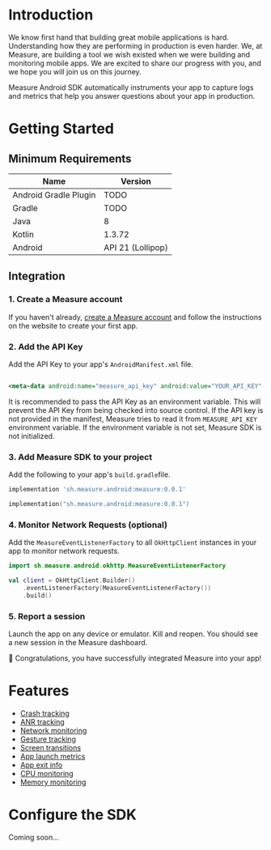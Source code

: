 # Introduction

We know first hand that building great mobile applications is hard. Understanding how they are
performing in production
is even harder. We, at Measure, are building a tool we wish existed when we were building and
monitoring mobile apps. We
are excited to share our progress with you, and we hope you will join us on this journey.

Measure Android SDK automatically instruments your app to capture logs and metrics that help you
answer questions about your app in production.

# Getting Started

## Minimum Requirements

| Name                  | Version           |
|-----------------------|-------------------|
| Android Gradle Plugin | TODO              |
| Gradle                | TODO              |
| Java                  | 8                 |
| Kotlin                | 1.3.72            |
| Android               | API 21 (Lollipop) |

## Integration

### 1. Create a Measure account

[//]: # (TODO: Replace with a link to the signup page)
If you haven't already, [create a Measure account](https://measure.sh/signup) and follow the
instructions on the website to create your first app.

[//]: # (TODO: Add screenshots for creating an app)

### 2. Add the API Key

Add the API Key to your app's `AndroidManifest.xml` file.

```xml

<meta-data android:name="measure_api_key" android:value="YOUR_API_KEY" />
```

It is recommended to pass the API Key as an environment variable. This will prevent the API Key from
being checked into source control. If the API key is not provided in the manifest, Measure tries to
read it from `MEASURE_API_KEY` environment variable. If the environment variable is not set, Measure
SDK is not initialized.

### 3. Add Measure SDK to your project

Add the following to your app's `build.gradle`file.

[//]: # (TODO: Replace with the actual version on maven central)

```groovy
implementation 'sh.measure.android:measure:0.0.1'
```

```kotlin
implementation("sh.measure.android:measure:0.0.1")
```

### 4. Monitor Network Requests (optional)

Add the `MeasureEventListenerFactory` to all `OkHttpClient` instances in your app to monitor network
requests.

```kotlin
import sh.measure.android.okhttp.MeasureEventListenerFactory

val client = OkHttpClient.Builder()
    .eventListenerFactory(MeasureEventListenerFactory())
    .build()
```

### 5. Report a session

Launch the app on any device or emulator. Kill and reopen. You should see a new session in the
Measure dashboard.

🎉 Congratulations, you have successfully integrated Measure into your app!

# Features

* [Crash tracking](docs/features/feature_crash_tracking.md)
* [ANR tracking](docs/features/feature_anr_tracking.md)
* [Network monitoring](docs/features/feature_network_monitoring.md)
* [Gesture tracking](docs/features/feature_gesture_tracking.md)
* [Screen transitions](docs/features/feature_screen_transitions.md)
* [App launch metrics](docs/features/feature_app_launch_metrics.md)
* [App exit info](docs/features/feature_app_exit_info.md)
* [CPU monitoring](docs/features/feature_cpu_monitoring.md)
* [Memory monitoring](docs/features/feature_memory_monitoring.md)

# Configure the SDK

Coming soon...